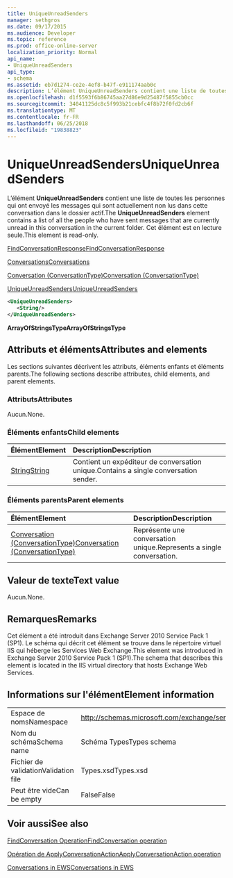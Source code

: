 ```yaml
---
title: UniqueUnreadSenders
manager: sethgros
ms.date: 09/17/2015
ms.audience: Developer
ms.topic: reference
ms.prod: office-online-server
localization_priority: Normal
api_name:
- UniqueUnreadSenders
api_type:
- schema
ms.assetid: eb7d1274-ce2e-4ef8-b47f-e911174aab0c
description: L’élément UniqueUnreadSenders contient une liste de toutes les personnes qui ont envoyé les messages qui sont actuellement non lus dans cette conversation dans le dossier actif. Cet élément est en lecture seule.
ms.openlocfilehash: d1f5593f6b86745aa27d86e9d25487f5855cb0cc
ms.sourcegitcommit: 34041125dc8c5f993b21cebfc4f8b72f0fd2cb6f
ms.translationtype: MT
ms.contentlocale: fr-FR
ms.lasthandoff: 06/25/2018
ms.locfileid: "19838823"
---
```

# <a name="uniqueunreadsenders"></a><span data-ttu-id="efc5d-104">UniqueUnreadSenders</span><span class="sxs-lookup"><span data-stu-id="efc5d-104">UniqueUnreadSenders</span></span>

<span data-ttu-id="efc5d-105">L’élément **UniqueUnreadSenders** contient une liste de toutes les personnes qui ont envoyé les messages qui sont actuellement non lus dans cette conversation dans le dossier actif.</span><span class="sxs-lookup"><span data-stu-id="efc5d-105">The **UniqueUnreadSenders** element contains a list of all the people who have sent messages that are currently unread in this conversation in the current folder.</span></span> <span data-ttu-id="efc5d-106">Cet élément est en lecture seule.</span><span class="sxs-lookup"><span data-stu-id="efc5d-106">This element is read-only.</span></span> 
  
[<span data-ttu-id="efc5d-107">FindConversationResponse</span><span class="sxs-lookup"><span data-stu-id="efc5d-107">FindConversationResponse</span></span>](findconversationresponse.md)
  
[<span data-ttu-id="efc5d-108">Conversations</span><span class="sxs-lookup"><span data-stu-id="efc5d-108">Conversations</span></span>](conversations-ex15websvcsotherref.md)
  
[<span data-ttu-id="efc5d-109">Conversation (ConversationType)</span><span class="sxs-lookup"><span data-stu-id="efc5d-109">Conversation (ConversationType)</span></span>](conversation-conversationtype.md)
  
[<span data-ttu-id="efc5d-110">UniqueUnreadSenders</span><span class="sxs-lookup"><span data-stu-id="efc5d-110">UniqueUnreadSenders</span></span>](uniqueunreadsenders.md)
  
```XML
<UniqueUnreadSenders>
   <String/>
</UniqueUnreadSenders>
```

 <span data-ttu-id="efc5d-111">**ArrayOfStringsType**</span><span class="sxs-lookup"><span data-stu-id="efc5d-111">**ArrayOfStringsType**</span></span>
## <a name="attributes-and-elements"></a><span data-ttu-id="efc5d-112">Attributs et éléments</span><span class="sxs-lookup"><span data-stu-id="efc5d-112">Attributes and elements</span></span>

<span data-ttu-id="efc5d-113">Les sections suivantes décrivent les attributs, éléments enfants et éléments parents.</span><span class="sxs-lookup"><span data-stu-id="efc5d-113">The following sections describe attributes, child elements, and parent elements.</span></span>
  
### <a name="attributes"></a><span data-ttu-id="efc5d-114">Attributs</span><span class="sxs-lookup"><span data-stu-id="efc5d-114">Attributes</span></span>

<span data-ttu-id="efc5d-115">Aucun.</span><span class="sxs-lookup"><span data-stu-id="efc5d-115">None.</span></span>
  
### <a name="child-elements"></a><span data-ttu-id="efc5d-116">Éléments enfants</span><span class="sxs-lookup"><span data-stu-id="efc5d-116">Child elements</span></span>

|<span data-ttu-id="efc5d-117">**Élément**</span><span class="sxs-lookup"><span data-stu-id="efc5d-117">**Element**</span></span>|<span data-ttu-id="efc5d-118">**Description**</span><span class="sxs-lookup"><span data-stu-id="efc5d-118">**Description**</span></span>|
|:-----|:-----|
|[<span data-ttu-id="efc5d-119">String</span><span class="sxs-lookup"><span data-stu-id="efc5d-119">String</span></span>](string.md) <br/> |<span data-ttu-id="efc5d-120">Contient un expéditeur de conversation unique.</span><span class="sxs-lookup"><span data-stu-id="efc5d-120">Contains a single conversation sender.</span></span>  <br/> |
   
### <a name="parent-elements"></a><span data-ttu-id="efc5d-121">Éléments parents</span><span class="sxs-lookup"><span data-stu-id="efc5d-121">Parent elements</span></span>

|<span data-ttu-id="efc5d-122">**Élément**</span><span class="sxs-lookup"><span data-stu-id="efc5d-122">**Element**</span></span>|<span data-ttu-id="efc5d-123">**Description**</span><span class="sxs-lookup"><span data-stu-id="efc5d-123">**Description**</span></span>|
|:-----|:-----|
|[<span data-ttu-id="efc5d-124">Conversation (ConversationType)</span><span class="sxs-lookup"><span data-stu-id="efc5d-124">Conversation (ConversationType)</span></span>](conversation-conversationtype.md) <br/> |<span data-ttu-id="efc5d-125">Représente une conversation unique.</span><span class="sxs-lookup"><span data-stu-id="efc5d-125">Represents a single conversation.</span></span>  <br/> |
   
## <a name="text-value"></a><span data-ttu-id="efc5d-126">Valeur de texte</span><span class="sxs-lookup"><span data-stu-id="efc5d-126">Text value</span></span>

<span data-ttu-id="efc5d-127">Aucun.</span><span class="sxs-lookup"><span data-stu-id="efc5d-127">None.</span></span>
  
## <a name="remarks"></a><span data-ttu-id="efc5d-128">Remarques</span><span class="sxs-lookup"><span data-stu-id="efc5d-128">Remarks</span></span>

<span data-ttu-id="efc5d-129">Cet élément a été introduit dans Exchange Server 2010 Service Pack 1 (SP1). Le schéma qui décrit cet élément se trouve dans le répertoire virtuel IIS qui héberge les Services Web Exchange.</span><span class="sxs-lookup"><span data-stu-id="efc5d-129">This element was introduced in Exchange Server 2010 Service Pack 1 (SP1).The schema that describes this element is located in the IIS virtual directory that hosts Exchange Web Services.</span></span>
  
## <a name="element-information"></a><span data-ttu-id="efc5d-130">Informations sur l'élément</span><span class="sxs-lookup"><span data-stu-id="efc5d-130">Element information</span></span>

|||
|:-----|:-----|
|<span data-ttu-id="efc5d-131">Espace de noms</span><span class="sxs-lookup"><span data-stu-id="efc5d-131">Namespace</span></span>  <br/> |http://schemas.microsoft.com/exchange/services/2006/types  <br/> |
|<span data-ttu-id="efc5d-132">Nom du schéma</span><span class="sxs-lookup"><span data-stu-id="efc5d-132">Schema name</span></span>  <br/> |<span data-ttu-id="efc5d-133">Schéma Types</span><span class="sxs-lookup"><span data-stu-id="efc5d-133">Types schema</span></span>  <br/> |
|<span data-ttu-id="efc5d-134">Fichier de validation</span><span class="sxs-lookup"><span data-stu-id="efc5d-134">Validation file</span></span>  <br/> |<span data-ttu-id="efc5d-135">Types.xsd</span><span class="sxs-lookup"><span data-stu-id="efc5d-135">Types.xsd</span></span>  <br/> |
|<span data-ttu-id="efc5d-136">Peut être vide</span><span class="sxs-lookup"><span data-stu-id="efc5d-136">Can be empty</span></span>  <br/> |<span data-ttu-id="efc5d-137">False</span><span class="sxs-lookup"><span data-stu-id="efc5d-137">False</span></span>  <br/> |
   
## <a name="see-also"></a><span data-ttu-id="efc5d-138">Voir aussi</span><span class="sxs-lookup"><span data-stu-id="efc5d-138">See also</span></span>



[<span data-ttu-id="efc5d-139">FindConversation Operation</span><span class="sxs-lookup"><span data-stu-id="efc5d-139">FindConversation operation</span></span>](findconversation-operation.md)
  
[<span data-ttu-id="efc5d-140">Opération de ApplyConversationAction</span><span class="sxs-lookup"><span data-stu-id="efc5d-140">ApplyConversationAction operation</span></span>](applyconversationaction-operation.md)


[<span data-ttu-id="efc5d-141">Conversations in EWS</span><span class="sxs-lookup"><span data-stu-id="efc5d-141">Conversations in EWS</span></span>](http://msdn.microsoft.com/library/91e64629-db6c-4c94-9dcb-d386232e8467%28Office.15%29.aspx)

